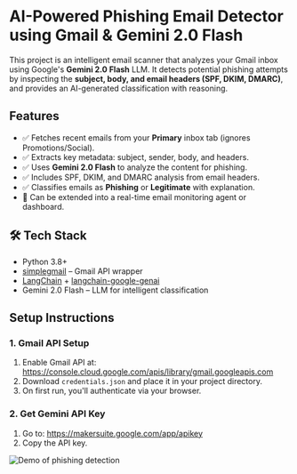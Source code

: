 #  AI-Powered Phishing Email Detector using Gmail & Gemini 2.0 Flash

This project is an intelligent email scanner that analyzes your Gmail inbox using Google's **Gemini 2.0 Flash** LLM. It detects potential phishing attempts by inspecting the **subject, body, and email headers (SPF, DKIM, DMARC)**, and provides an AI-generated classification with reasoning.

##  Features

- ✅ Fetches recent emails from your **Primary** inbox tab (ignores Promotions/Social).
- ✅ Extracts key metadata: subject, sender, body, and headers.
- ✅ Uses **Gemini 2.0 Flash** to analyze the content for phishing.
- ✅ Includes SPF, DKIM, and DMARC analysis from email headers.
- ✅ Classifies emails as **Phishing** or **Legitimate** with explanation.
- 🧠 Can be extended into a real-time email monitoring agent or dashboard.


## 🛠 Tech Stack
- Python 3.8+
- [simplegmail](https://github.com/jeremyephron/simplegmail) – Gmail API wrapper
- [LangChain](https://www.langchain.com/) + [langchain-google-genai](https://pypi.org/project/langchain-google-genai/)
- Gemini 2.0 Flash – LLM for intelligent classification

##  Setup Instructions
### 1.  Gmail API Setup
1. Enable Gmail API at: https://console.cloud.google.com/apis/library/gmail.googleapis.com
2. Download `credentials.json` and place it in your project directory.
3. On first run, you'll authenticate via your browser.
### 2. Get Gemini API Key
1. Go to: https://makersuite.google.com/app/apikey
2. Copy the API key.

![Demo of phishing detection](Demo_phishing.gif)
